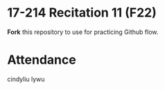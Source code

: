 # 17-214 Recitation 11 (F22)
**Fork** this repository to use for practicing Github flow.

# Attendance
cindyliu
lywu
